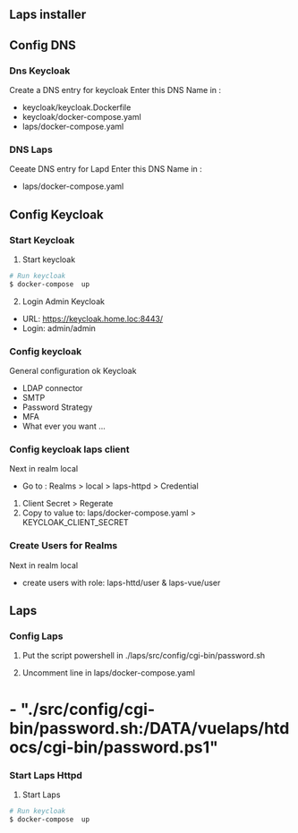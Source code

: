Laps installer
-------------------

## Config DNS

### Dns Keycloak
Create a DNS entry for keycloak
Enter this DNS Name in :
* keycloak/keycloak.Dockerfile
* keycloak/docker-compose.yaml
* laps/docker-compose.yaml

### DNS Laps
Ceeate DNS entry for Lapd
Enter this DNS Name in :
* laps/docker-compose.yaml



## Config Keycloak

### Start Keycloak

1. Start keycloak
```sh
# Run keycloak 
$ docker-compose  up
```
2. Login Admin Keycloak
* URL: https://keycloak.home.loc:8443/
* Login: admin/admin

### Config keycloak 
General configuration ok Keycloak
* LDAP connector
* SMTP
* Password Strategy
* MFA
* What ever you want ...

  
### Config keycloak laps client
Next in realm local
* Go to : Realms > local > laps-httpd > Credential
1. Client Secret > Regerate
2. Copy to value to: laps/docker-compose.yaml > KEYCLOAK_CLIENT_SECRET


### Create Users for Realms
Next in realm local
* create users with role: laps-httd/user & laps-vue/user

## Laps 
### Config Laps
1. Put the script powershell in
./laps/src/config/cgi-bin/password.sh

2. Uncomment line in laps/docker-compose.yaml
#  - "./src/config/cgi-bin/password.sh:/DATA/vuelaps/htdocs/cgi-bin/password.ps1"

### Start Laps Httpd
1. Start Laps
```sh
# Run keycloak 
$ docker-compose  up
```
